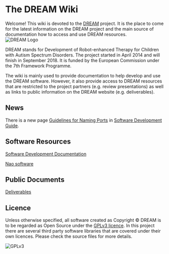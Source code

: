 The DREAM Wiki
==============

Welcome! This wiki is devoted to the [DREAM] project. It is the place to
come for the latest information on the DREAM project and the main source
of documentation how to access and use DREAM resources.\
![DREAM Logo]

DREAM stands for Development of Robot-enhanced Therapy for Children with
Autism Spectrum Disorders. The project started in April 2014 and will
finish in September 2018. It is funded by the European Commission under
the 7th Framework Programme.

The wiki is mainly used to provide documentation to help develop and use
the DREAM software. However, it also provide access to DREAM resources
that are restricted to the project partners (e.g. review presentations)
as well as links to public information on the DREAM website (e.g.
deliverables).

News
----

There is a new page [Guidelines for Naming Ports] in [Software Development Guide].

Software Resources
------------------

[Software Development Documentation]

[Nao software]

Public Documents
----------------

[Deliverables](https://github.com/dream2020/DREAM/wiki/Deliverables)

  [DREAM]: http://www.dream2020.eu
  [DREAM Logo]: https://dream2020.github.io/DREAM/images/dream-eu-logo.png
    "DREAM Logo"
  [Guidelines for Naming Ports]: https://github.com/dream2020/DREAM/wiki/Guidelines-for-Naming-Ports
  [Software Development Guide]: https://github.com/dream2020/DREAM/wiki/Software-Development-Guide
  [Software Development Documentation]: https://github.com/dream2020/DREAM/wiki/Software-Development-Documentation
  [Nao software]: https://github.com/dream2020/DREAM/wiki/Nao-software
  
Licence
-------

Unless otherwise specified, all software created as Copyright &copy; DREAM is to be regarded as Open Source under the [GPLv3 licence](https://www.gnu.org/licenses/gpl.txt). In this project there are several third party software libraries that are covered under their own licences. Please check the source files for more details.

![GPLv3](https://dream2020.github.io/DREAM/images/gpl3.png)


